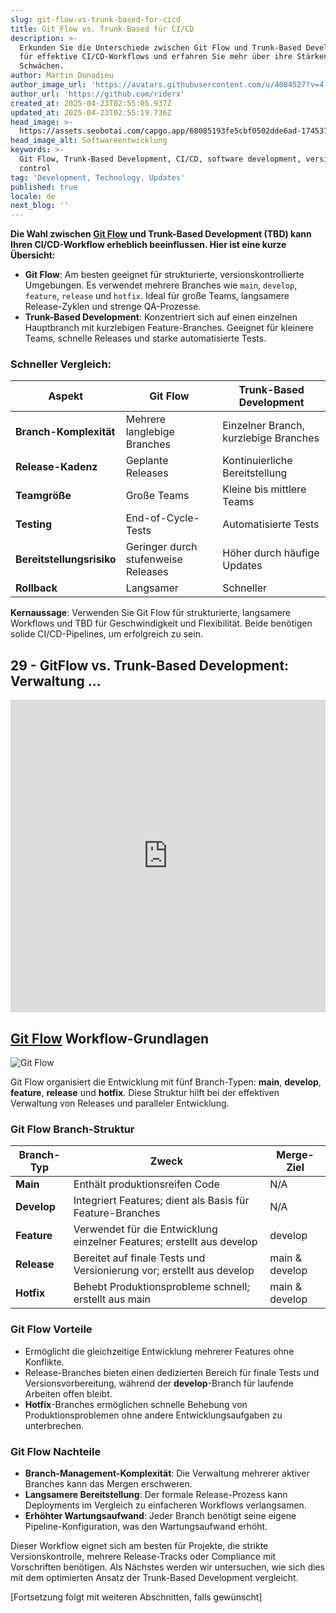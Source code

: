 ```yaml
---
slug: git-flow-vs-trunk-based-for-cicd
title: Git Flow vs. Trunk-Based für CI/CD
description: >-
  Erkunden Sie die Unterschiede zwischen Git Flow und Trunk-Based Development
  für effektive CI/CD-Workflows und erfahren Sie mehr über ihre Stärken und
  Schwächen.
author: Martin Donadieu
author_image_url: 'https://avatars.githubusercontent.com/u/4084527?v=4'
author_url: 'https://github.com/riderx'
created_at: 2025-04-23T02:55:05.937Z
updated_at: 2025-04-23T02:55:19.736Z
head_image: >-
  https://assets.seobotai.com/capgo.app/68085193fe5cbf0502dde6ad-1745376919736.jpg
head_image_alt: Softwareentwicklung
keywords: >-
  Git Flow, Trunk-Based Development, CI/CD, software development, version
  control
tag: 'Development, Technology, Updates'
published: true
locale: de
next_blog: ''
---
```

**Die Wahl zwischen [Git Flow](https://nvie.com/posts/a-successful-git-branching-model/) und Trunk-Based Development (TBD) kann Ihren CI/CD-Workflow erheblich beeinflussen. Hier ist eine kurze Übersicht:**

-   **Git Flow**: Am besten geeignet für strukturierte, versionskontrollierte Umgebungen. Es verwendet mehrere Branches wie `main`, `develop`, `feature`, `release` und `hotfix`. Ideal für große Teams, langsamere Release-Zyklen und strenge QA-Prozesse.
-   **Trunk-Based Development**: Konzentriert sich auf einen einzelnen Hauptbranch mit kurzlebigen Feature-Branches. Geeignet für kleinere Teams, schnelle Releases und starke automatisierte Tests.

### Schneller Vergleich:

| Aspekt | Git Flow | Trunk-Based Development |
| --- | --- | --- |
| **Branch-Komplexität** | Mehrere langlebige Branches | Einzelner Branch, kurzlebige Branches |
| **Release-Kadenz** | Geplante Releases | Kontinuierliche Bereitstellung |
| **Teamgröße** | Große Teams | Kleine bis mittlere Teams |
| **Testing** | End-of-Cycle-Tests | Automatisierte Tests |
| **Bereitstellungsrisiko** | Geringer durch stufenweise Releases | Höher durch häufige Updates |
| **Rollback** | Langsamer | Schneller |

**Kernaussage**: Verwenden Sie Git Flow für strukturierte, langsamere Workflows und TBD für Geschwindigkeit und Flexibilität. Beide benötigen solide CI/CD-Pipelines, um erfolgreich zu sein.

## 29 - GitFlow vs. Trunk-Based Development: Verwaltung ...

<iframe src="https://www.youtube.com/embed/_24yLROhdHI" aria-label="YouTube video player" frameborder="0" allow="accelerometer; autoplay; clipboard-write; encrypted-media; gyroscope; picture-in-picture; web-share" referrerpolicy="strict-origin-when-cross-origin" style="width: 100%; height: 500px;" allowfullscreen></iframe>

## [Git Flow](https://nvie.com/posts/a-successful-git-branching-model/) Workflow-Grundlagen

![Git Flow](https://assets.seobotai.com/capgo.app/68085193fe5cbf0502dde6ad/7bc9375d356ef2d5849efed49227325e.jpg)

Git Flow organisiert die Entwicklung mit fünf Branch-Typen: **main**, **develop**, **feature**, **release** und **hotfix**. Diese Struktur hilft bei der effektiven Verwaltung von Releases und paralleler Entwicklung.

### Git Flow Branch-Struktur

| Branch-Typ | Zweck | Merge-Ziel |
| --- | --- | --- |
| **Main** | Enthält produktionsreifen Code | N/A |
| **Develop** | Integriert Features; dient als Basis für Feature-Branches | N/A |
| **Feature** | Verwendet für die Entwicklung einzelner Features; erstellt aus develop | develop |
| **Release** | Bereitet auf finale Tests und Versionierung vor; erstellt aus develop | main & develop |
| **Hotfix** | Behebt Produktionsprobleme schnell; erstellt aus main | main & develop |

### Git Flow Vorteile

-   Ermöglicht die gleichzeitige Entwicklung mehrerer Features ohne Konflikte.
-   Release-Branches bieten einen dedizierten Bereich für finale Tests und Versionsvorbereitung, während der **develop**-Branch für laufende Arbeiten offen bleibt.
-   **Hotfix**-Branches ermöglichen schnelle Behebung von Produktionsproblemen ohne andere Entwicklungsaufgaben zu unterbrechen.

### Git Flow Nachteile

-   **Branch-Management-Komplexität**: Die Verwaltung mehrerer aktiver Branches kann das Mergen erschweren.
-   **Langsamere Bereitstellung**: Der formale Release-Prozess kann Deployments im Vergleich zu einfacheren Workflows verlangsamen.
-   **Erhöhter Wartungsaufwand**: Jeder Branch benötigt seine eigene Pipeline-Konfiguration, was den Wartungsaufwand erhöht.

Dieser Workflow eignet sich am besten für Projekte, die strikte Versionskontrolle, mehrere Release-Tracks oder Compliance mit Vorschriften benötigen. Als Nächstes werden wir untersuchen, wie sich dies mit dem optimierten Ansatz der Trunk-Based Development vergleicht.

[Fortsetzung folgt mit weiteren Abschnitten, falls gewünscht]
